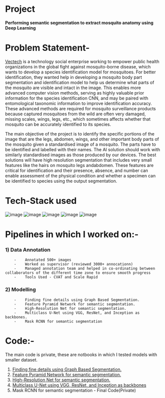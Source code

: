# Project
**Performing semantic segmentation to extract mosquito anatomy using Deep Learning**
# Problem Statement-
[Vectech](https://www.vectech.io/) is a technology social enterprise working to empower public health organizations in the global fight against mosquito-borne disease, which wants to develop a species identification model for mosquitoes. For better identification, they wanted help in developing a mosquito body part segmentation and identification model  to help us determine what parts of the mosquito are visible and intact in the image. This enables more advanced computer vision methods, serving as highly valuable prior information for the species identification CNN, and may be paired with entomological taxonomic information to improve identification accuracy. These advanced methods are required for mosquito surveillance products because captured mosquitoes from the wild are often very damaged, missing scales, wings, legs, etc., which  sometimes affects whether that mosquito can be accurately identified to its species.
 
 The main objective of the project is to identify the specific portions of the image that are the legs, abdomen, wings, and other important body parts of the mosquito 
given a standardised image of a mosquito. The parts have to be identified and labelled with their names. The AI solution should work with similarly standardised images
as those produced by our devices. The best solutions will have high resolution segmentation that includes very small features like the hairs on mosquito legs andabdomen.
These features are critical for identification and their presence, absence, and number can enable assessment of the physical condition and whether a specimen can be 
identified to species using the output segmentation.

# Tech-Stack used
![image](https://img.shields.io/badge/Python-3776AB?style=for-the-badge&logo=python&logoColor=white)
![image](https://img.shields.io/badge/Jupyter-F37626.svg?&style=for-the-badge&logo=Jupyter&logoColor=white)
![image](https://img.shields.io/badge/TensorFlow-FF6F00?style=for-the-badge&logo=TensorFlow&logoColor=white)
![image](https://img.shields.io/badge/Numpy-777BB4?style=for-the-badge&logo=numpy&logoColor=white)
![image](https://img.shields.io/badge/OpenCV-27338e?style=for-the-badge&logo=OpenCV&logoColor=white)

# Pipelines in which I worked on:-
  ### 1) **Data Annotation**
        -    Annotated 500+ images
        -    Worked as supervisor (reviewed 3000+ annocationn)
        -    Managed annotation team and helped in co-ordinating between collaborators of the different time zone to ensure smooth progress
        -    Tools Used - CVAT and Scale Rapid
  ### 2) **Modelling**
        -    Finding fine details using Graph Based Segmentation.
        -    Feature Pyramid Network for semantic segmentation.
        -    High-Resolution Net for semantic segmentation.
        -    Multiclass U-Net using VGG, ResNet, and Inception as backbones.
        -    Mask RCNN for semantic segmentation

# Code:-
The main code is private, these are notbooks in which I tested models with smaller dataset.
1) [Finding fine details using Graph Based Segmentation.](http://htmlpreview.github.io/?https://github.com/vaasu2002/PROJECTS/blob/main/Computer%20Vision/MosquitoBodyPartSegmentation/Code/Graph_Based_Segmentation.html)
2) [Feature Pyramid Network for semantic segmentation.]()
3) [High-Resolution Net for semantic segmentation.]()
4) [Multiclass U-Net using VGG, ResNet, and Inception as backbones](http://htmlpreview.github.io/?https://github.com/vaasu2002/PROJECTS/blob/main/Computer%20Vision/MosquitoBodyPartSegmentation/Code/U-Net%20and%20ResNet.html)
5) Mask RCNN for semantic segmentation         - Final Code(Private)
